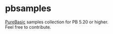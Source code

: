 # pbsamples
[PureBasic](http://purebasic.com/) samples collection for PB 5.20 or higher.  
Feel free to contribute.
